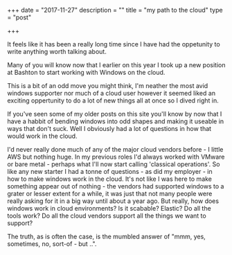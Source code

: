 +++
date = "2017-11-27"
description = ""
title = "my path to the cloud"
type = "post"

+++

It feels like it has been a really long time since I have had the oppetunity to write anything worth talking about.

Many of you will know now that I earlier on this year I took up a new position at Bashton to start working with Windows on the cloud.

This is a bit of an odd move you might think, I'm neather the most avid windows supporter nor much of a cloud user however it seemed liked an exciting oppertunity to do a lot of new things all at once so I dived right in.

If you've seen some of my older posts on this site you'll know by now that I have a habbit of bending windows into odd shapes and making it useable in ways that don't suck. Well I obviously had a lot of questions in how that would work in the cloud.

I'd never really done much of any of the major cloud vendors before - I little AWS but nothing huge. In my previous roles I'd always worked with VMware or bare metal - perhaps what I'll now start calling 'classical operations'. So like any new starter I had a tonne of questions - as did my employer - in how to make windows work in the cloud. It's not like I was here to make something appear out of nothing - the vendors had supported windows to a grater or lesser extent for a while, it was just that not many people were really asking for it in a big way until about a year ago. But really, how does windows work in cloud environments? Is it scabable? Elastic? Do all the tools work? Do all the cloud vendors support all the things we want to support?

The truth, as is often the case, is the mumbled answer of "mmm, yes, sometimes, no, sort-of - but ..".
